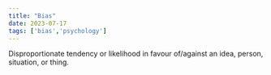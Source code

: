 ```yaml
---
title: "Bias"
date: 2023-07-17
tags: ['bias','psychology']
---
```

Disproportionate tendency or likelihood in favour of/against an idea, person, situation, or thing. 

